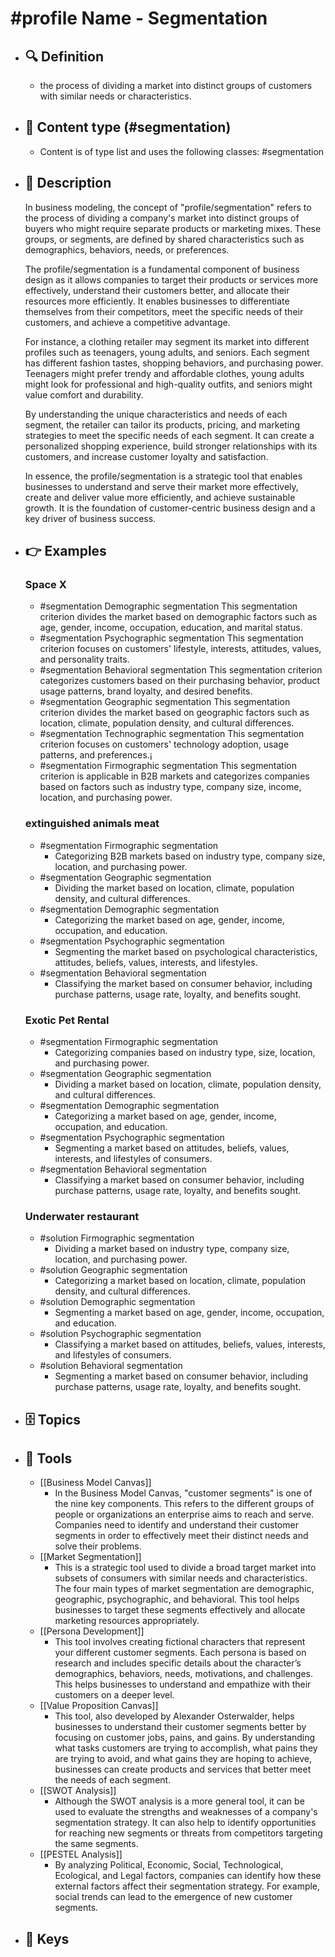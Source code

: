 # #profile Name - Segmentation
- ## 🔍 Definition
  - the process of dividing a market into distinct groups of customers with similar needs or characteristics.
- ## 📰 Content type (#segmentation)
  - Content is of type list and uses the following classes: #segmentation

- ## 📖 Description
  In business modeling, the concept of "profile/segmentation" refers to the process of dividing a company's market into distinct groups of buyers who might require separate products or marketing mixes. These groups, or segments, are defined by shared characteristics such as demographics, behaviors, needs, or preferences. 
  
  The profile/segmentation is a fundamental component of business design as it allows companies to target their products or services more effectively, understand their customers better, and allocate their resources more efficiently. It enables businesses to differentiate themselves from their competitors, meet the specific needs of their customers, and achieve a competitive advantage.
  
  For instance, a clothing retailer may segment its market into different profiles such as teenagers, young adults, and seniors. Each segment has different fashion tastes, shopping behaviors, and purchasing power. Teenagers might prefer trendy and affordable clothes, young adults might look for professional and high-quality outfits, and seniors might value comfort and durability.
  
  By understanding the unique characteristics and needs of each segment, the retailer can tailor its products, pricing, and marketing strategies to meet the specific needs of each segment. It can create a personalized shopping experience, build stronger relationships with its customers, and increase customer loyalty and satisfaction.
  
  In essence, the profile/segmentation is a strategic tool that enables businesses to understand and serve their market more effectively, create and deliver value more efficiently, and achieve sustainable growth. It is the foundation of customer-centric business design and a key driver of business success.
- ## 👉 Examples
  ### Space X
  - #segmentation Demographic segmentation
  This segmentation criterion divides the market based on demographic factors such as age, gender, income, occupation, education, and marital status.
  - #segmentation Psychographic segmentation
  This segmentation criterion focuses on customers' lifestyle, interests, attitudes, values, and personality traits.
  - #segmentation Behavioral segmentation
  This segmentation criterion categorizes customers based on their purchasing behavior, product usage patterns, brand loyalty, and desired benefits.
  - #segmentation Geographic segmentation
  This segmentation criterion divides the market based on geographic factors such as location, climate, population density, and cultural differences.
  - #segmentation Technographic segmentation
  This segmentation criterion focuses on customers' technology adoption, usage patterns, and preferences.¡
  - #segmentation Firmographic segmentation
  This segmentation criterion is applicable in B2B markets and categorizes companies based on factors such as industry type, company size, income, location, and purchasing power.
  ### 
  
  ### extinguished animals meat
  - #segmentation Firmographic segmentation
  	- Categorizing B2B markets based on industry type, company size, location, and purchasing power.
  - #segmentation Geographic segmentation
  	- Dividing the market based on location, climate, population density, and cultural differences.
  - #segmentation Demographic segmentation
  	- Categorizing the market based on age, gender, income, occupation, and education.
  - #segmentation Psychographic segmentation
  	- Segmenting the market based on psychological characteristics, attitudes, beliefs, values, interests, and lifestyles.
  - #segmentation Behavioral segmentation
  	- Classifying the market based on consumer behavior, including purchase patterns, usage rate, loyalty, and benefits sought.
  ### Exotic Pet Rental
  - #segmentation Firmographic segmentation
  	- Categorizing companies based on industry type, size, location, and purchasing power.
  - #segmentation Geographic segmentation
  	- Dividing a market based on location, climate, population density, and cultural differences.
  - #segmentation Demographic segmentation
  	- Categorizing a market based on age, gender, income, occupation, and education.
  - #segmentation Psychographic segmentation
  	- Segmenting a market based on attitudes, beliefs, values, interests, and lifestyles of consumers.
  - #segmentation Behavioral segmentation
  	- Classifying a market based on consumer behavior, including purchase patterns, usage rate, loyalty, and benefits sought.
  ### Underwater restaurant
  - #solution Firmographic segmentation
  	- Dividing a market based on industry type, company size, location, and purchasing power.
  - #solution Geographic segmentation
  	- Categorizing a market based on location, climate, population density, and cultural differences.
  - #solution Demographic segmentation
  	- Segmenting a market based on age, gender, income, occupation, and education.
  - #solution Psychographic segmentation
  	- Classifying a market based on attitudes, beliefs, values, interests, and lifestyles of consumers.
  - #solution Behavioral segmentation
  	- Segmenting a market based on consumer behavior, including purchase patterns, usage rate, loyalty, and benefits sought.
- ## 🗄️ Topics
  
- ## 🧰 Tools
  - [[Business Model Canvas]]
    - In the Business Model Canvas, "customer segments" is one of the nine key components. This refers to the different groups of people or organizations an enterprise aims to reach and serve. Companies need to identify and understand their customer segments in order to effectively meet their distinct needs and solve their problems.
  - [[Market Segmentation]]
    - This is a strategic tool used to divide a broad target market into subsets of consumers with similar needs and characteristics. The four main types of market segmentation are demographic, geographic, psychographic, and behavioral. This tool helps businesses to target these segments effectively and allocate marketing resources appropriately.
  - [[Persona Development]]
    - This tool involves creating fictional characters that represent your different customer segments. Each persona is based on research and includes specific details about the character’s demographics, behaviors, needs, motivations, and challenges. This helps businesses to understand and empathize with their customers on a deeper level.
  - [[Value Proposition Canvas]]
    - This tool, also developed by Alexander Osterwalder, helps businesses to understand their customer segments better by focusing on customer jobs, pains, and gains. By understanding what tasks customers are trying to accomplish, what pains they are trying to avoid, and what gains they are hoping to achieve, businesses can create products and services that better meet the needs of each segment.
  - [[SWOT Analysis]]
    - Although the SWOT analysis is a more general tool, it can be used to evaluate the strengths and weaknesses of a company's segmentation strategy. It can also help to identify opportunities for reaching new segments or threats from competitors targeting the same segments.
  - [[PESTEL Analysis]]
    - By analyzing Political, Economic, Social, Technological, Ecological, and Legal factors, companies can identify how these external factors affect their segmentation strategy. For example, social trends can lead to the emergence of new customer segments.
- ## 🔑 Keys
  
